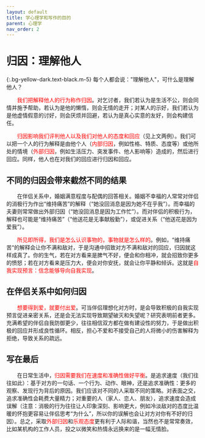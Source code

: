 ```yaml
---
layout: default
title: 学心理学和写作的目的
parent: 心理学
nav_order: 2
---
```


# 归因：理解他人  

{:.bg-yellow-dark.text-black.m-5}
每个人都会说："理解他人"，可什么是理解他人？

&emsp;&emsp;<font color=red>我们把解释他人的行为称作归因</font>。对乞讨者，我们若认为是生活不公，则会同情并施予帮助，若认为是他的懒惰，则会无情的走开；对某人的示好，我们若认为是他虚情假意的讨好，则会厌烦并回避，若认为是真心实意的友好，则会构建信任。  

&emsp;&emsp;<font color=red>归因影响我们评判他人以及我们对他人的态度和回应</font>（见上文两例）。我们可以把一个人的行为解释是由他个人（<font color=red>内部归因</font>，例如性格、特质、态度等）或他所处的情境（<font color=red>外部归因</font>，例如生活压力、突发事件、他人影响等）造成的，然后进行回应。同样，他人也在对我们的回应进行归因和回应。

## 不同的归因会带来截然不同的结果
&emsp;&emsp;在伴侣关系中，婚姻满意程度与配偶的回答相关。婚姻不幸福的人常常对伴侣的消极行为作出“维持痛苦”的解释（“她没回消息是因为她不在乎我”）。而幸福的夫妻则常常做出外部归因（“她没回消息是因为工作忙”）。而对伴侣的积极行为，解释也可能是“维持痛苦”（“他送花是无事献殷勤”），或促进关系（“他送花是因为爱我”）。

&emsp;&emsp;<font color=red>所见即所得，我们是怎么认识事物的，事物就是怎么样的</font>。例如，“维持痛苦“的解释会让你不满和敌对，于是沟通中招致对方不满和敌对的回应，归因就这样成真了。你的生气，若在对方看来是脾气不好，便会和你相冲，就会招致你更多的愤怒；若在对方看来是压力大，便会对你安抚，就会让你平静和倾诉。这就是<font color=red>自我实现预言：信念能够导向自我实现</font>。  

## 在伴侣关系中如何归因
&emsp;&emsp;<font color=red>想要得到爱，就要付出爱</font>。可当伴侣理想化对方时，是会导致积极的自我实现预言促进亲密关系，还是会无法实现导致期望破灭和失望呢？研究表明前者更多。充满希望的伴侣自我防御更少，往往相信双方都在做有建设性的努力，于是做出积极的回应并形成良性循环。相反，担心不爱和不接受自己的人将微小的伤害解释为拒绝，导致关系的疏远。

## 写在最后
&emsp;&emsp;在日常生活中，<font color=red>归因需要我们在速度和准确性做好平衡</font>。是追求速度（我们往往如此）：基于对方的一句话、一个行为、动作、眼神，还是追求准确性：更多的观察、发现行为背后的原因。我们应该对不同的人采取不同的策略。对表面之交，追求准确性会耗费大量精力；对重要的人（家人、恋人、朋友），追求速度会造成误解（注意：消极的行为往往让人印象深刻、影响更大，例如冷淡敌对的态度比温暖的怀抱更容易让伴侣思考“为什么”，所以你的误解也会让对方对你有不好的归因）。总之，采取<font color=red>外部归因</font>和<font color=red>乐观态度</font>更有利于人际和谐，当然也不是常常奏效，比如某机构的工作人员，投之以微笑和热情永远换来的是一幅无情脸。
